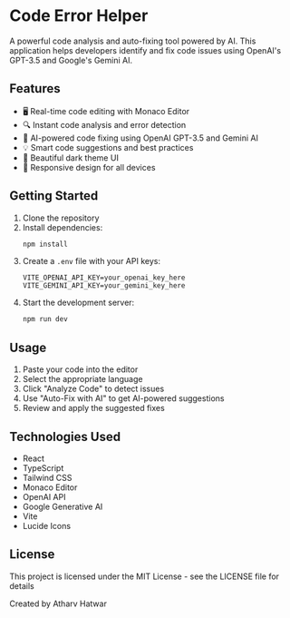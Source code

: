 # Code Error Helper

A powerful code analysis and auto-fixing tool powered by AI. This application helps developers identify and fix code issues using OpenAI's GPT-3.5 and Google's Gemini AI.

## Features

- 🖥️ Real-time code editing with Monaco Editor
- 🔍 Instant code analysis and error detection
- 🤖 AI-powered code fixing using OpenAI GPT-3.5 and Gemini AI
- 💡 Smart code suggestions and best practices
- 🎨 Beautiful dark theme UI
- 📱 Responsive design for all devices

## Getting Started

1. Clone the repository
2. Install dependencies:
   ```bash
   npm install
   ```
3. Create a `.env` file with your API keys:
   ```
   VITE_OPENAI_API_KEY=your_openai_key_here
   VITE_GEMINI_API_KEY=your_gemini_key_here
   ```
4. Start the development server:
   ```bash
   npm run dev
   ```

## Usage

1. Paste your code into the editor
2. Select the appropriate language
3. Click "Analyze Code" to detect issues
4. Use "Auto-Fix with AI" to get AI-powered suggestions
5. Review and apply the suggested fixes

## Technologies Used

- React
- TypeScript
- Tailwind CSS
- Monaco Editor
- OpenAI API
- Google Generative AI
- Vite
- Lucide Icons

## License

This project is licensed under the MIT License - see the LICENSE file for details

Created by Atharv Hatwar